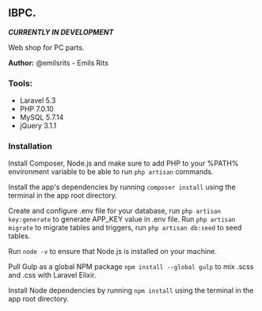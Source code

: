## **IBPC.** 

**_CURRENTLY IN DEVELOPMENT_**

Web shop for PC parts.

**Author:** @emilsrits - Emils Rits

### Tools:

  * Laravel     5.3
  * PHP         7.0.10
  * MySQL       5.7.14
  * jQuery      3.1.1

### Installation

Install Composer, Node.js and make sure to add PHP to your %PATH% environment variable to be able to run `php artisan` commands.

Install the app's dependencies by running `composer install` using the terminal in the app root directory.

Create and configure .env file for your database, run `php artisan key:generate` to generate APP_KEY value in .env file. Run `php artisan migrate` to migrate tables and triggers, run `php artisan db:seed` to seed tables.

Run `node -v` to ensure that Node.js is installed on your machine.

Pull Gulp as a global NPM package `npm install --global gulp` to mix .scss and .css with Laravel Elixir.

Install Node dependencies by running `npm install` using the terminal in the app root directory.

